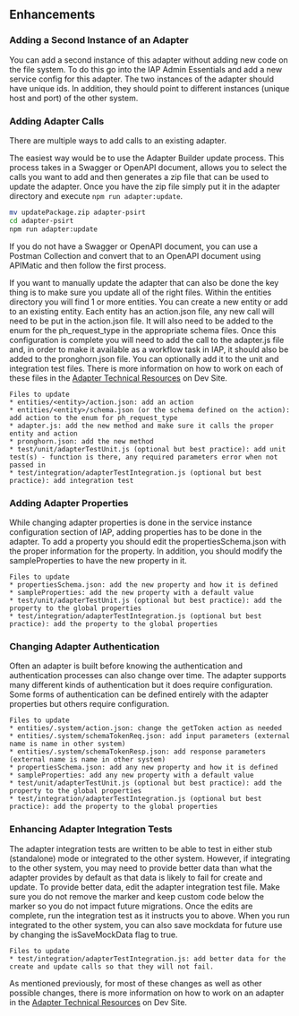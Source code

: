 ## Enhancements

### Adding a Second Instance of an Adapter

You can add a second instance of this adapter without adding new code on the file system. To do this go into the IAP Admin Essentials and add a new service config for this adapter. The two instances of the adapter should have unique ids. In addition, they should point to different instances (unique host and port) of the other system.

### Adding Adapter Calls

There are multiple ways to add calls to an existing adapter.

The easiest way would be to use the Adapter Builder update process. This process takes in a Swagger or OpenAPI document, allows you to select the calls you want to add and then generates a zip file that can be used to update the adapter. Once you have the zip file simply put it in the adapter directory and execute `npm run adapter:update`.

```bash
mv updatePackage.zip adapter-psirt
cd adapter-psirt
npm run adapter:update
```

If you do not have a Swagger or OpenAPI document, you can use a Postman Collection and convert that to an OpenAPI document using APIMatic and then follow the first process.

If you want to manually update the adapter that can also be done the key thing is to make sure you update all of the right files. Within the entities directory you will find 1 or more entities. You can create a new entity or add to an existing entity. Each entity has an action.json file, any new call will need to be put in the action.json file. It will also need to be added to the enum for the ph_request_type in the appropriate schema files. Once this configuration is complete you will need to add the call to the adapter.js file and, in order to make it available as a workflow task in IAP, it should also be added to the pronghorn.json file. You can optionally add it to the unit and integration test files. There is more information on how to work on each of these files in the <a href="https://www.itential.com/automation-platform/integrations/adapters-resources/" target="_blank">Adapter Technical Resources</a> on Dev Site.

```text
Files to update
* entities/<entity>/action.json: add an action
* entities/<entity>/schema.json (or the schema defined on the action): add action to the enum for ph_request_type
* adapter.js: add the new method and make sure it calls the proper entity and action
* pronghorn.json: add the new method
* test/unit/adapterTestUnit.js (optional but best practice): add unit test(s) - function is there, any required parameters error when not passed in
* test/integration/adapterTestIntegration.js (optional but best practice): add integration test
```

### Adding Adapter Properties

While changing adapter properties is done in the service instance configuration section of IAP, adding properties has to be done in the adapter. To add a property you should edit the propertiesSchema.json with the proper information for the property. In addition, you should modify the sampleProperties to have the new property in it.

```text
Files to update
* propertiesSchema.json: add the new property and how it is defined
* sampleProperties: add the new property with a default value
* test/unit/adapterTestUnit.js (optional but best practice): add the property to the global properties
* test/integration/adapterTestIntegration.js (optional but best practice): add the property to the global properties
```

### Changing Adapter Authentication

Often an adapter is built before knowing the authentication and authentication processes can also change over time. The adapter supports many different kinds of authentication but it does require configuration. Some forms of authentication can be defined entirely with the adapter properties but others require configuration.

```text
Files to update
* entities/.system/action.json: change the getToken action as needed
* entities/.system/schemaTokenReq.json: add input parameters (external name is name in other system)
* entities/.system/schemaTokenResp.json: add response parameters (external name is name in other system)
* propertiesSchema.json: add any new property and how it is defined
* sampleProperties: add any new property with a default value
* test/unit/adapterTestUnit.js (optional but best practice): add the property to the global properties
* test/integration/adapterTestIntegration.js (optional but best practice): add the property to the global properties
```

### Enhancing Adapter Integration Tests

The adapter integration tests are written to be able to test in either stub (standalone) mode or integrated to the other system. However, if integrating to the other system, you may need to provide better data than what the adapter provides by default as that data is likely to fail for create and update. To provide better data, edit the adapter integration test file. Make sure you do not remove the marker and keep custom code below the marker so you do not impact future migrations. Once the edits are complete, run the integration test as it instructs you to above. When you run integrated to the other system, you can also save mockdata for future use by changing the isSaveMockData flag to true.

```text
Files to update
* test/integration/adapterTestIntegration.js: add better data for the create and update calls so that they will not fail.
```

As mentioned previously, for most of these changes as well as other possible changes, there is more information on how to work on an adapter in the <a href="https://www.itential.com/automation-platform/integrations/adapters-resources/" target="_blank">Adapter Technical Resources</a> on Dev Site.
